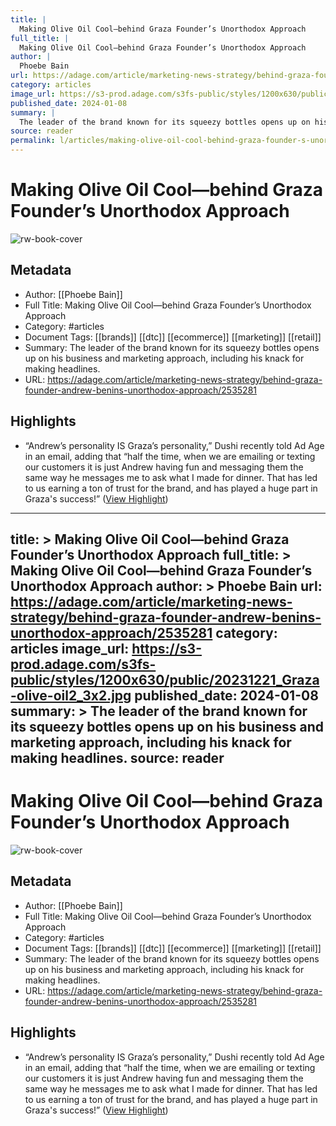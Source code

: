 ```yaml
---
title: |
  Making Olive Oil Cool—behind Graza Founder’s Unorthodox Approach
full_title: |
  Making Olive Oil Cool—behind Graza Founder’s Unorthodox Approach
author: |
  Phoebe Bain
url: https://adage.com/article/marketing-news-strategy/behind-graza-founder-andrew-benins-unorthodox-approach/2535281
category: articles
image_url: https://s3-prod.adage.com/s3fs-public/styles/1200x630/public/20231221_Graza-olive-oil2_3x2.jpg
published_date: 2024-01-08
summary: |
  The leader of the brand known for its squeezy bottles opens up on his business and marketing approach, including his knack for making headlines.
source: reader
permalink: l/articles/making-olive-oil-cool-behind-graza-founder-s-unorthodox-approach
---
```

# Making Olive Oil Cool—behind Graza Founder’s Unorthodox Approach

![rw-book-cover](https://s3-prod.adage.com/s3fs-public/styles/1200x630/public/20231221_Graza-olive-oil2_3x2.jpg)

## Metadata
- Author: [[Phoebe Bain]]
- Full Title: Making Olive Oil Cool—behind Graza Founder’s Unorthodox Approach
- Category: #articles
- Document Tags: [[brands]] [[dtc]] [[ecommerce]] [[marketing]] [[retail]] 
- Summary: The leader of the brand known for its squeezy bottles opens up on his business and marketing approach, including his knack for making headlines.
- URL: https://adage.com/article/marketing-news-strategy/behind-graza-founder-andrew-benins-unorthodox-approach/2535281

## Highlights
- “Andrew’s personality IS Graza’s personality,” Dushi recently told Ad Age in an email, adding that “half the time, when we are emailing or texting our customers it is just Andrew having fun and messaging them the same way he messages me to ask what I made for dinner. That has led to us earning a ton of trust for the brand, and has played a huge part in Graza's success!” ([View Highlight](https://read.readwise.io/read/01hmbznwsx4d39mxsge3b2f478))


---
title: >
  Making Olive Oil Cool—behind Graza Founder’s Unorthodox Approach
full_title: >
  Making Olive Oil Cool—behind Graza Founder’s Unorthodox Approach
author: >
  Phoebe Bain
url: https://adage.com/article/marketing-news-strategy/behind-graza-founder-andrew-benins-unorthodox-approach/2535281
category: articles
image_url: https://s3-prod.adage.com/s3fs-public/styles/1200x630/public/20231221_Graza-olive-oil2_3x2.jpg
published_date: 2024-01-08
summary: >
  The leader of the brand known for its squeezy bottles opens up on his business and marketing approach, including his knack for making headlines.
source: reader
---
# Making Olive Oil Cool—behind Graza Founder’s Unorthodox Approach

![rw-book-cover](https://s3-prod.adage.com/s3fs-public/styles/1200x630/public/20231221_Graza-olive-oil2_3x2.jpg)

## Metadata
- Author: [[Phoebe Bain]]
- Full Title: Making Olive Oil Cool—behind Graza Founder’s Unorthodox Approach
- Category: #articles
- Document Tags: [[brands]] [[dtc]] [[ecommerce]] [[marketing]] [[retail]] 
- Summary: The leader of the brand known for its squeezy bottles opens up on his business and marketing approach, including his knack for making headlines.
- URL: https://adage.com/article/marketing-news-strategy/behind-graza-founder-andrew-benins-unorthodox-approach/2535281

## Highlights
- “Andrew’s personality IS Graza’s personality,” Dushi recently told Ad Age in an email, adding that “half the time, when we are emailing or texting our customers it is just Andrew having fun and messaging them the same way he messages me to ask what I made for dinner. That has led to us earning a ton of trust for the brand, and has played a huge part in Graza's success!” ([View Highlight](https://read.readwise.io/read/01hmbznwsx4d39mxsge3b2f478))



